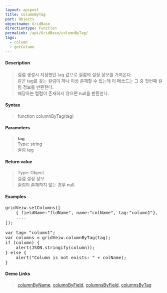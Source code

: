 ```yaml
---
layout: apipost
title: columnByTag
part: Objects
objectname: GridBase
directiontype: Function
permalink: /api/GridBase/columnByTag/
tags:
  - column
  - getColumn
---
```



#### Description

> 컬럼 생성시 지정했던 tag 값으로 컬럼의 설정 정보를 가져온다.  
> 같은 tag를 갖는 컬럼이 하나 이상 존재할 수 있는데 이 메쏘드는 그 중 첫번째 컬럼 정보를 반환한다.  
> 해당하는 컬럼이 존재하지 않으면 null을 반환한다.  

#### Syntax

> function columnByTag(tag)  

#### Parameters

> **tag**  
> Type: string  
> 컬럼 tag  

#### Return value

> Type: Object  
> 컬럼 설정 정보.  
> 컬럼이 존재하지 않는 경우 null.  

#### Examples 

<pre class="prettyprint">
gridVeiw.setColumns([
	{ fieldName:"fldName", name:"colName", tag:"column1"},
	....
]);

var tag= "column1";
var columns = gridVeiw.columnByTag(tag);
if (column) {
    alert(JSON.stringify(column));
} else {
    alert("Column is not exists: " + colName);
}
</pre>

#### Demo Links
> [columnByName](/api/GridBase/columnByName), [columnByField](/api/GridBase/columnByField), [columnsByField](/api/GridBase/columnsByField), [columnsByTag](/api/GridBase/columnsByTag)

